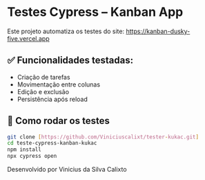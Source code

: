 # Testes Cypress – Kanban App

Este projeto automatiza os testes do site: https://kanban-dusky-five.vercel.app

## ✅ Funcionalidades testadas:
- Criação de tarefas
- Movimentação entre colunas
- Edição e exclusão
- Persistência após reload

## 🚀 Como rodar os testes

```bash
git clone [https://github.com/Viniciuscalixt/tester-kukac.git]
cd teste-cypress-kanban-kukac
npm install
npx cypress open
```

Desenvolvido por Vinicius da Silva Calixto
